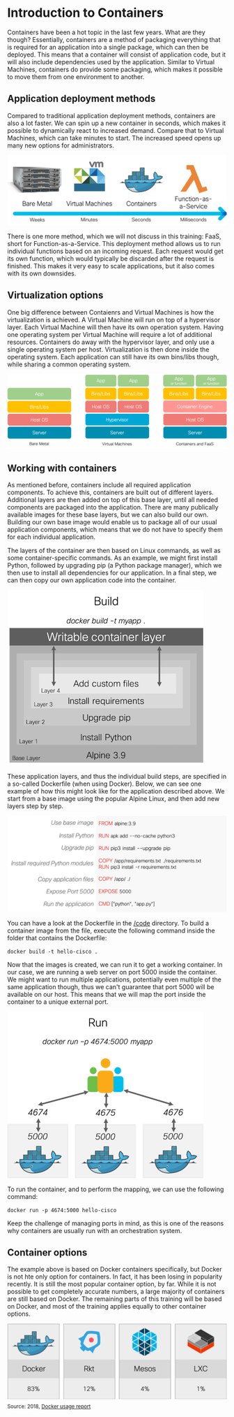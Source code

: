 # Introduction to Containers

Containers have been a hot topic in the last few years. What are they though? Essentially, containers are a method of packaging everything that is required for an application into a single package, which can then be deployed. This means that a container will consist of application code, but it will also include dependencies used by the application. Similar to Virtual Machines, containers do provide some packaging, which makes it possible to move them from one environment to another.

## Application deployment methods
Compared to traditional application deployment methods, containers are also a lot faster. We can spin up a new container in seconds, which makes it possible to dynamically react to increased demand. Compare that to Virtual Machines, which can take minutes to start. The increased speed opens up many new options for administrators.

![Deployment methods overview](img/deployment_methods.png?raw=true "Deployment methods overview")

There is one more method, which we will not discuss in this training: FaaS, short for Function-as-a-Service. This deployment method allows us to run individual functions based on an incoming request. Each request would get its own function, which would typically be discarded after the request is finished. This makes it very easy to scale applications, but it also comes with its own downsides.

## Virtualization options
One big difference between Contaienrs and Virtual Machines is how the virtualization is achieved. A Virtual Machine will run on top of a hypervisor layer. Each Virtual Machine will then have its own operation system. Having one operating system per Virtual Machine will require a lot of additional resources. Containers do away with the hypervisor layer, and only use a single operating system per host. Virtualization is then done inside the operating system. Each application can still have its own bins/libs though, while sharing a common operating system.

![Virtualization options](img/virtualization_options.png?raw=true "Virtualization options")

## Working with containers
As mentioned before, containers include all required application components. To achieve this, containers are built out of different layers. Additional layers are then added on top of this base layer, until all needed components are packaged into the application. There are many publically available images for these base layers, but we can also build our own. Building our own base image would enable us to package all of our usual application components, which means that we do not have to specify them for each individual application.

The layers of the container are then based on Linux commands, as well as some container-specific commands. As an example, we might first install Python, followed by upgrading pip (a Python package manager), which we then use to install all dependencies for our application. In a final step, we can then copy our own application code into the container.

![Docker build process](img/docker_build.png?raw=true "Docker build process")

These application layers, and thus the individual build steps, are specified in a so-called Dockerfile (when using Docker). Below, we can see one example of how this might look like for the application described above. We start from a base image using the popular Alpine Linux, and then add new layers step by step.

![Dockerfile](img/dockerfile.png?raw=true "Dockerfile")

You can have a look at the Dockerfile in the [/code](code/ "/code") directory. To build a container image from the file, execute the following command inside the folder that contains the Dockerfile:
~~~~
docker build -t hello-cisco .
~~~~

Now that the images is created, we can run it to get a working container. In our case, we are running a web server on port 5000 inside the container. We might want to run multiple applications, potentially even multiple of the same application though, thus we can't guarantee that port 5000 will be available on our host. This means that we will map the port inside the container to a unique external port. 

![Docker execution](img/docker_run.png?raw=true "Docker execution")

To run the container, and to perform the mapping, we can use the following command:
~~~~
docker run -p 4674:5000 hello-cisco
~~~~

Keep the challenge of managing ports in mind, as this is one of the reasons why containers are usually run with an orchestration system.

## Container options
The example above is based on Docker containers specifically, but Docker is not hte only option for containers. In fact, it has been losing in popularity recently. It is still the most popular container option, by far. While it is not possible to get completely accurate numbers, a large majority of containers are still based on Docker. The remaining parts of this training will be based on Docker, and most of the training applies equally to other container options.

![Container options](img/container_options.png?raw=true "Container options")
<sub>Source: 2018, [Docker usage report](https://sysdig.com/blog/2018-docker-usage-report/ "Docker usage report")</sub>
